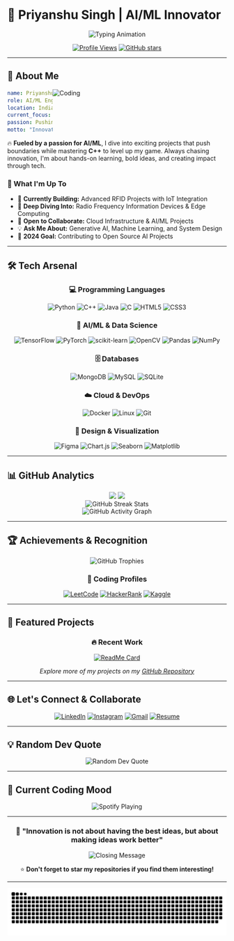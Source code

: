 # 🚀 Priyanshu Singh | AI/ML Innovator

<div align="center">
  <img src="https://readme-typing-svg.demolab.com?font=Fira+Code&size=22&duration=3000&pause=1000&color=00D4FF&background=FFFFFF00&center=true&vCenter=true&width=600&lines=Welcome+to+my+Digital+Universe!;AI%2FML+Engineer+%26+Problem+Solver;Passionate+about+Innovation;Building+the+Future+with+Code!" alt="Typing Animation" />
</div>

<div align="center">
  
  [![Profile Views](https://komarev.com/ghpvc/?username=priyanshusingh0818&label=Profile%20Views&color=00d4ff&style=for-the-badge)](https://github.com/priyanshusingh0818)
  [![GitHub stars](https://img.shields.io/github/stars/priyanshusingh0818?label=Stars&style=for-the-badge&color=ffd700)](https://github.com/priyanshusingh0818)
  
</div>

---

## 🎯 About Me

<img align="right" alt="Coding" width="400" src="https://raw.githubusercontent.com/abhisheknaiidu/abhisheknaiidu/master/code.gif">

```yaml
name: Priyanshu Singh
role: AI/ML Engineer & Innovation Enthusiast
location: India 🇮🇳
current_focus: RFID Technology & Cloud Infrastructure
passion: Pushing boundaries in AI & creating impactful solutions
motto: "Innovation through Code, Impact through Technology"
```

🔥 **Fueled by a passion for AI/ML**, I dive into exciting projects that push boundaries while mastering **C++** to level up my game. Always chasing innovation, I'm about hands-on learning, bold ideas, and creating impact through tech.

### 🌟 What I'm Up To

- 🔭 **Currently Building:** Advanced RFID Projects with IoT Integration
- 🌱 **Deep Diving Into:** Radio Frequency Information Devices & Edge Computing
- 👯 **Open to Collaborate:** Cloud Infrastructure & AI/ML Projects
- 💡 **Ask Me About:** Generative AI, Machine Learning, and System Design
- 🎯 **2024 Goal:** Contributing to Open Source AI Projects

---

## 🛠️ Tech Arsenal

<div align="center">

### 💻 Programming Languages
![Python](https://img.shields.io/badge/Python-3776AB?style=for-the-badge&logo=python&logoColor=white)
![C++](https://img.shields.io/badge/C++-00599C?style=for-the-badge&logo=cplusplus&logoColor=white)
![Java](https://img.shields.io/badge/Java-ED8B00?style=for-the-badge&logo=java&logoColor=white)
![C](https://img.shields.io/badge/C-00599C?style=for-the-badge&logo=c&logoColor=white)
![HTML5](https://img.shields.io/badge/HTML5-E34F26?style=for-the-badge&logo=html5&logoColor=white)
![CSS3](https://img.shields.io/badge/CSS3-1572B6?style=for-the-badge&logo=css3&logoColor=white)

### 🤖 AI/ML & Data Science
![TensorFlow](https://img.shields.io/badge/TensorFlow-FF6F00?style=for-the-badge&logo=tensorflow&logoColor=white)
![PyTorch](https://img.shields.io/badge/PyTorch-EE4C2C?style=for-the-badge&logo=pytorch&logoColor=white)
![scikit-learn](https://img.shields.io/badge/scikit--learn-F7931E?style=for-the-badge&logo=scikit-learn&logoColor=white)
![OpenCV](https://img.shields.io/badge/OpenCV-27338e?style=for-the-badge&logo=OpenCV&logoColor=white)
![Pandas](https://img.shields.io/badge/Pandas-2C2D72?style=for-the-badge&logo=pandas&logoColor=white)
![NumPy](https://img.shields.io/badge/NumPy-013243?style=for-the-badge&logo=numpy&logoColor=white)

### 🗄️ Databases
![MongoDB](https://img.shields.io/badge/MongoDB-4EA94B?style=for-the-badge&logo=mongodb&logoColor=white)
![MySQL](https://img.shields.io/badge/MySQL-005C84?style=for-the-badge&logo=mysql&logoColor=white)
![SQLite](https://img.shields.io/badge/SQLite-07405E?style=for-the-badge&logo=sqlite&logoColor=white)

### ☁️ Cloud & DevOps
![Docker](https://img.shields.io/badge/Docker-2CA5E0?style=for-the-badge&logo=docker&logoColor=white)
![Linux](https://img.shields.io/badge/Linux-FCC624?style=for-the-badge&logo=linux&logoColor=black)
![Git](https://img.shields.io/badge/GIT-E44C30?style=for-the-badge&logo=git&logoColor=white)

### 🎨 Design & Visualization
![Figma](https://img.shields.io/badge/Figma-F24E1E?style=for-the-badge&logo=figma&logoColor=white)
![Chart.js](https://img.shields.io/badge/Chart.js-FF6384?style=for-the-badge&logo=chartdotjs&logoColor=white)
![Seaborn](https://img.shields.io/badge/Seaborn-3776AB?style=for-the-badge&logo=python&logoColor=white)
![Matplotlib](https://img.shields.io/badge/Matplotlib-11557C?style=for-the-badge&logo=python&logoColor=white)

</div>

---

## 📊 GitHub Analytics

<div align="center">
  <img height="180em" src="https://github-readme-stats.vercel.app/api?username=priyanshusingh0818&show_icons=true&theme=tokyonight&include_all_commits=true&count_private=true&hide_border=true&bg_color=0D1117&title_color=00D4FF&icon_color=00D4FF&text_color=FFFFFF"/>
  <img height="180em" src="https://github-readme-stats.vercel.app/api/top-langs/?username=priyanshusingh0818&layout=compact&langs_count=8&theme=tokyonight&hide_border=true&bg_color=0D1117&title_color=00D4FF&text_color=FFFFFF"/>
</div>

<div align="center">
  <img src="https://github-readme-streak-stats.herokuapp.com/?user=priyanshusingh0818&theme=tokyonight&hide_border=true&background=0D1117&stroke=00D4FF&ring=00D4FF&fire=FFD700&currStreakLabel=00D4FF" alt="GitHub Streak Stats"/>
</div>

<div align="center">
  <img src="https://github-readme-activity-graph.vercel.app/graph?username=priyanshusingh0818&theme=tokyo-night&bg_color=0D1117&color=00D4FF&line=00D4FF&point=FFD700&area=true&hide_border=true" alt="GitHub Activity Graph"/>
</div>

---

## 🏆 Achievements & Recognition

<div align="center">
  <img src="https://github-profile-trophy.vercel.app/?username=priyanshusingh0818&theme=tokyonight&no-frame=true&no-bg=true&margin-w=4&row=1&column=7" alt="GitHub Trophies"/>
</div>

<div align="center">

### 🎯 Coding Profiles
[![LeetCode](https://img.shields.io/badge/LeetCode-FFA116?style=for-the-badge&logo=leetcode&logoColor=black)](https://leetcode.com/priyanshusingh0818)
[![HackerRank](https://img.shields.io/badge/HackerRank-2EC866?style=for-the-badge&logo=hackerrank&logoColor=white)](https://hackerrank.com/priyanshusinghr7)
[![Kaggle](https://img.shields.io/badge/Kaggle-20BEFF?style=for-the-badge&logo=kaggle&logoColor=white)](https://kaggle.com/priyanshusingh1234)

</div>

---

## 🌟 Featured Projects

<div align="center">

### 🔥 Recent Work
[![ReadMe Card](https://github-readme-stats.vercel.app/api/pin/?username=priyanshusingh0818&repo=RFID-Projects&theme=tokyonight&hide_border=true&bg_color=0D1117&title_color=00D4FF&text_color=FFFFFF)](https://github.com/priyanshusingh0818)

*Explore more of my projects on my [GitHub Repository](https://github.com/Priyanshusingh0818)*

</div>

---

## 🌐 Let's Connect & Collaborate

<div align="center">
  
  [![LinkedIn](https://img.shields.io/badge/LinkedIn-0077B5?style=for-the-badge&logo=linkedin&logoColor=white)](https://www.linkedin.com/in/priyanshu-singh-560b16253/)
  [![Instagram](https://img.shields.io/badge/Instagram-E4405F?style=for-the-badge&logo=instagram&logoColor=white)](https://instagram.com/p_riyanshu0818)
  [![Gmail](https://img.shields.io/badge/Gmail-D14836?style=for-the-badge&logo=gmail&logoColor=white)](mailto:priyanshusinghrajput193@gmail.com)
  [![Resume](https://img.shields.io/badge/Resume-FF5722?style=for-the-badge&logo=adobe-acrobat-reader&logoColor=white)](https://drive.google.com/file/d/1qezQE7PdSZzMebe2qKAwtA44tT4Zh_bf/view?usp=drive_link)
  
</div>

---

## 💡 Random Dev Quote

<div align="center">
  <img src="https://quotes-github-readme.vercel.app/api?type=horizontal&theme=tokyonight&bg_color=0D1117&border_color=00D4FF" alt="Random Dev Quote"/>
</div>

---

## 🎵 Current Coding Mood

<div align="center">
  <img src="https://spotify-github-profile.vercel.app/api/spotify-playing" alt="Spotify Playing" width="350" />
</div>

---

<div align="center">
  
  ### 🚀 "Innovation is not about having the best ideas, but about making ideas work better"
  
  <img src="https://readme-typing-svg.demolab.com?font=Fira+Code&size=16&duration=2000&pause=1000&color=00D4FF&background=FFFFFF00&center=true&vCenter=true&width=500&lines=Thanks+for+visiting+my+profile!;Let's+build+something+amazing+together!;Open+to+collaboration+and+new+opportunities!" alt="Closing Message" />
  
  ⭐ **Don't forget to star my repositories if you find them interesting!**
  
</div>

---

<div align="center">
  <img src="https://raw.githubusercontent.com/platane/snk/output/github-contribution-grid-snake-dark.svg" alt="Snake animation" />
</div>
